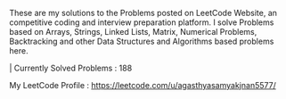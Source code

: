 These are my solutions to the Problems posted on LeetCode Website, an competitive coding and interview preparation platform. 
I solve Problems based on Arrays, Strings, Linked Lists, Matrix, Numerical Problems, Backtracking and other Data Structures and Algorithms based problems here.

| Currently Solved Problems : 188

 My LeetCode Profile : https://leetcode.com/u/agasthyasamyakjnan5577/
